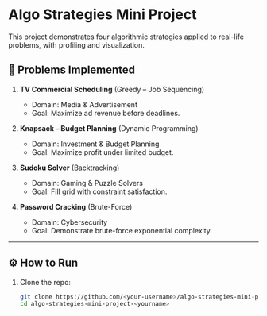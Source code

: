 # Algo Strategies Mini Project

This project demonstrates four algorithmic strategies applied to real-life problems, with profiling and visualization.

## 📂 Problems Implemented
1. **TV Commercial Scheduling** (Greedy – Job Sequencing)  
   - Domain: Media & Advertisement  
   - Goal: Maximize ad revenue before deadlines.  

2. **Knapsack – Budget Planning** (Dynamic Programming)  
   - Domain: Investment & Budget Planning  
   - Goal: Maximize profit under limited budget.  

3. **Sudoku Solver** (Backtracking)  
   - Domain: Gaming & Puzzle Solvers  
   - Goal: Fill grid with constraint satisfaction.  

4. **Password Cracking** (Brute-Force)  
   - Domain: Cybersecurity  
   - Goal: Demonstrate brute-force exponential complexity.

---

## ⚙️ How to Run
1. Clone the repo:
   ```bash
   git clone https://github.com/<your-username>/algo-strategies-mini-project-<yourname>.git
   cd algo-strategies-mini-project-<yourname>

